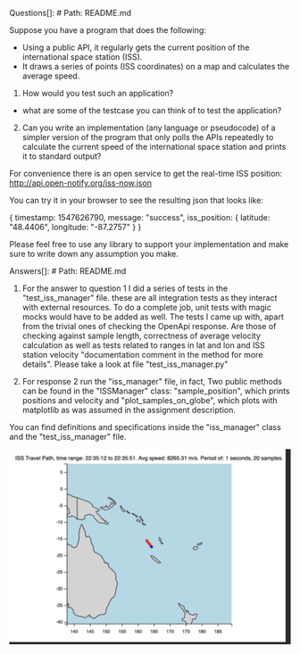 Questions[]: # Path: README.md

Suppose you have a program that does the following:

- Using a public API, it regularly gets the current position of the international space station (ISS).
- It draws a series of points (ISS coordinates) on a map and calculates the average speed.

1) How would you test such an application?

- what are some of the testcase you can think of to test the application?

2) Can you write an implementation (any language or pseudocode) of a simpler version of the program that only polls the
   APIs repeatedly to calculate the current speed of the international space station and prints it to standard output?

For convenience there is an open service to get the real-time ISS position: http://api.open-notify.org/iss-now.json

You can try it in your browser to see the resulting json that looks like:

{
timestamp: 1547626790,
message: "success",
iss_position: {
latitude: "48.4406",
longitude: "-87.2757"
}
}

Please feel free to use any library to support your implementation and make sure to write down any assumption you make.

Answers[]: # Path: README.md

1) For the answer to question 1 I did a series of tests in the "test_iss_manager" file. these are all integration 
tests as they interact with external resources. To do a complete job, unit tests with magic mocks would have to be 
added as well. The tests I came up with, apart from the trivial ones of checking the OpenApi response. 
Are those of checking against sample length, correctness of average velocity calculation as well 
as tests related to ranges in lat and lon and ISS station velocity "documentation comment in the method 
for more details". Please take a look at file "test_iss_manager.py"

2) For response 2 run the "iss_manager" file, in fact,
Two public methods can be found in the "ISSManager" class: "sample_position", which prints positions and velocity 
and "plot_samples_on_globe", which plots with matplotlib as was assumed in the assignment description.

You can find definitions and specifications inside the "iss_manager" class and the "test_iss_manager" file.


![img.png](img.png)
